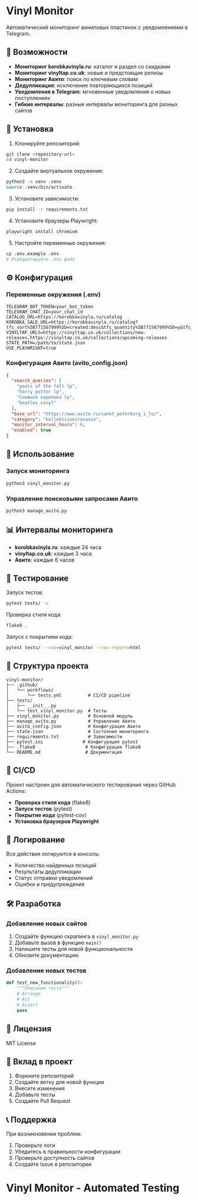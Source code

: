 # Vinyl Monitor

Автоматический мониторинг виниловых пластинок с уведомлениями в Telegram.

## 🎵 Возможности

- **Мониторинг korobkavinyla.ru**: каталог и раздел со скидками
- **Мониторинг vinyltap.co.uk**: новые и предстоящие релизы
- **Мониторинг Авито**: поиск по ключевым словам
- **Дедупликация**: исключение повторяющихся позиций
- **Уведомления в Telegram**: мгновенные уведомления о новых поступлениях
- **Гибкие интервалы**: разные интервалы мониторинга для разных сайтов

## 🚀 Установка

1. Клонируйте репозиторий:
```bash
git clone <repository-url>
cd vinyl-monitor
```

2. Создайте виртуальное окружение:
```bash
python3 -m venv .venv
source .venv/bin/activate
```

3. Установите зависимости:
```bash
pip install -r requirements.txt
```

4. Установите браузеры Playwright:
```bash
playwright install chromium
```

5. Настройте переменные окружения:
```bash
cp .env.example .env
# Отредактируйте .env файл
```

## ⚙️ Конфигурация

### Переменные окружения (.env)

```env
TELEGRAM_BOT_TOKEN=your_bot_token
TELEGRAM_CHAT_ID=your_chat_id
CATALOG_URL=https://korobkavinyla.ru/catalog
KOROBKA_SALE_URL=https://korobkavinyla.ru/catalog?tfc_sort%5B771567999%5D=created:desc&tfc_quantity%5B771567999%5D=y&tfc_storepartuid%5B771567999%5D=Sale&tfc_div=:::
VINYLTAP_URLS=https://vinyltap.co.uk/collections/new-releases,https://vinyltap.co.uk/collections/upcoming-releases
STATE_PATH=/path/to/state.json
USE_PLAYWRIGHT=true
```

### Конфигурация Авито (avito_config.json)

```json
{
  "search_queries": [
    "poets of the fall lp",
    "harry potter lp",
    "Снежная королева lp",
    "beatles vinyl"
  ],
  "base_url": "https://www.avito.ru/sankt_peterburg_i_lo/",
  "category": "kollektsionirovanie",
  "monitor_interval_hours": 6,
  "enabled": true
}
```

## 🎯 Использование

### Запуск мониторинга

```bash
python3 vinyl_monitor.py
```

### Управление поисковыми запросами Авито

```bash
python3 manage_avito.py
```

## 📊 Интервалы мониторинга

- **korobkavinyla.ru**: каждые 24 часа
- **vinyltap.co.uk**: каждые 3 часа
- **Авито**: каждые 6 часов

## 🧪 Тестирование

Запуск тестов:
```bash
pytest tests/ -v
```

Проверка стиля кода:
```bash
flake8 .
```

Запуск с покрытием кода:
```bash
pytest tests/ --cov=vinyl_monitor --cov-report=html
```

## 📁 Структура проекта

```
vinyl-monitor/
├── .github/
│   └── workflows/
│       └── tests.yml          # CI/CD pipeline
├── tests/
│   ├── __init__.py
│   └── test_vinyl_monitor.py  # Тесты
├── vinyl_monitor.py           # Основной модуль
├── manage_avito.py            # Управление Авито
├── avito_config.json          # Конфигурация Авито
├── state.json                 # Состояние мониторинга
├── requirements.txt           # Зависимости
├── pytest.ini               # Конфигурация pytest
├── .flake8                   # Конфигурация flake8
└── README.md                 # Документация
```

## 🔧 CI/CD

Проект настроен для автоматического тестирования через GitHub Actions:

- **Проверка стиля кода** (flake8)
- **Запуск тестов** (pytest)
- **Покрытие кода** (pytest-cov)
- **Установка браузеров Playwright**

## 📝 Логирование

Все действия логируются в консоль:
- Количество найденных позиций
- Результаты дедупликации
- Статус отправки уведомлений
- Ошибки и предупреждения

## 🛠️ Разработка

### Добавление новых сайтов

1. Создайте функцию скрапинга в `vinyl_monitor.py`
2. Добавьте вызов в функцию `main()`
3. Напишите тесты для новой функциональности
4. Обновите документацию

### Добавление новых тестов

```python
def test_new_functionality():
    """Описание теста"""
    # Arrange
    # Act
    # Assert
    pass
```

## 📄 Лицензия

MIT License

## 🤝 Вклад в проект

1. Форкните репозиторий
2. Создайте ветку для новой функции
3. Внесите изменения
4. Добавьте тесты
5. Создайте Pull Request

## 📞 Поддержка

При возникновении проблем:
1. Проверьте логи
2. Убедитесь в правильности конфигурации
3. Проверьте доступность сайтов
4. Создайте Issue в репозитории
# Vinyl Monitor - Automated Testing






